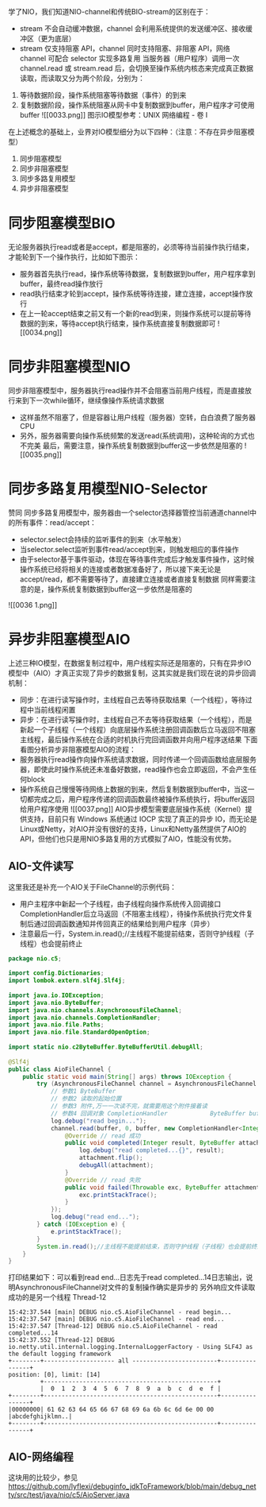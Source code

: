 学了NIO，我们知道NIO-channel和传统BIO-stream的区别在于：
- stream 不会自动缓冲数据，channel 会利用系统提供的发送缓冲区、接收缓冲区（更为底层）
- stream 仅支持阻塞 API，channel 同时支持阻塞、非阻塞 API，网络 channel 可配合 selector 实现多路复用
当服务器（用户程序）调用一次 channel.read 或 stream.read 后，会切换至操作系统内核态来完成真正数据读取，而读取又分为两个阶段，分别为：
1. 等待数据阶段，操作系统阻塞等待数据（事件）的到来
2. 复制数据阶段，操作系统阻塞从网卡中复制数据到buffer，用户程序才可使用buffer
![[0033.png]]
图示IO模型参考：UNIX 网络编程 - 卷 I

在上述概念的基础上，业界对IO模型细分为以下四种：（注意：不存在异步阻塞模型）
1. 同步阻塞模型
2. 同步非阻塞模型
3. 同步多路复用模型
4. 异步非阻塞模型

# 同步阻塞模型BIO
无论服务器执行read或者是accept，都是阻塞的，必须等待当前操作执行结束，才能轮到下一个操作执行，比如如下图示：
- 服务器首先执行read，操作系统等待数据，复制数据到buffer，用户程序拿到buffer，最终read操作放行
- read执行结束才轮到accept，操作系统等待连接，建立连接，accept操作放行
- 在上一轮accept结束之前又有一个新的read到来，则操作系统可以提前等待数据的到来，等待accept执行结束，操作系统直接复制数据即可
![[0034.png]]
# 同步非阻塞模型NIO
同步非阻塞模型中，服务器执行read操作并不会阻塞当前用户线程，而是直接放行来到下一次while循环，继续像操作系统请求数据
- 这样虽然不阻塞了，但是容器让用户线程（服务器）空转，白白浪费了服务器CPU
- 另外，服务器需要向操作系统频繁的发送read(系统调用)，这种轮询的方式也不完美
最后，需要注意，操作系统复制数据到buffer这一步依然是阻塞的
![[0035.png]]

# 同步多路复用模型NIO-Selector
赞同
同步多路复用模型中，服务器由一个selector选择器管控当前通道channel中的所有事件：read/accept：
- selector.select会持续的监听事件的到来（水平触发）
- 当selector.select监听到事件read/accept到来，则触发相应的事件操作
- 由于selector基于事件驱动，体现在等待事件完成后才触发事件操作，这时候操作系统已经将相关的连接或者数据准备好了，所以接下来无论是accept/read，都不需要等待了，直接建立连接或者直接复制数据
同样需要注意的是，操作系统复制数据到buffer这一步依然是阻塞的

![[0036 1.png]]
# 异步非阻塞模型AIO
上述三种IO模型，在数据复制过程中，用户线程实际还是阻塞的，只有在异步IO模型中（AIO）才真正实现了异步的数据复制，这其实就是我们现在说的异步回调机制：
- 同步：在进行读写操作时，主线程自己去等待获取结果（一个线程），等待过程中当前线程闲置
- 异步：在进行读写操作时，主线程自己不去等待获取结果（一个线程），而是新起一个子线程（一个线程）向底层操作系统注册回调函数后立马返回不阻塞主线程，最后操作系统在合适的时机执行完回调函数并向用户程序送结果
下面看图分析异步非阻塞模型AIO的流程：
- 服务器执行read操作向操作系统请求数据，同时传递一个回调函数给底层服务器，即使此时操作系统还未准备好数据，read操作也会立即返回，不会产生任何block
- 操作系统自己慢慢等待网络上数据的到来，然后复制数据到buffer中，当这一切都完成之后，用户程序传递的回调函数最终被操作系统执行，将buffer返回给用户程序使用
![[0037.png]]
AIO异步模型需要底层操作系统（Kernel）提供支持，目前只有 Windows 系统通过 IOCP 实现了真正的异步 IO，而无论是Linux或Netty，对AIO并没有很好的支持，Linux和Netty虽然提供了AIO的API，但他们也只是用NIO多路复用的方式模拟了AIO，性能没有优势。
## AIO-文件读写
这里我还是补充一个AIO关于FileChannel的示例代码：
- 用户主程序中新起一个子线程，由子线程向操作系统传入回调接口CompletionHandler后立马返回（不阻塞主线程），待操作系统执行完文件复制后通过回调函数通知并传回真正的结果给到用户程序（异步）
- 注意最后一行，System.in.read();//主线程不能提前结束，否则守护线程（子线程）也会提前终止
```java
package nio.c5;  
  
import config.Dictionaries;  
import lombok.extern.slf4j.Slf4j;  
  
import java.io.IOException;  
import java.nio.ByteBuffer;  
import java.nio.channels.AsynchronousFileChannel;  
import java.nio.channels.CompletionHandler;  
import java.nio.file.Paths;  
import java.nio.file.StandardOpenOption;  
  
import static nio.c2ByteBuffer.ByteBufferUtil.debugAll;  
  
@Slf4j  
public class AioFileChannel {  
    public static void main(String[] args) throws IOException {  
        try (AsynchronousFileChannel channel = AsynchronousFileChannel.open(Paths.get(Dictionaries.pathRoot+"data.txt"), StandardOpenOption.READ)) {  
            // 参数1 ByteBuffer  
            // 参数2 读取的起始位置  
            // 参数3 附件,万一一次读不完，就需要用这个附件接着读  
            // 参数4 回调对象 CompletionHandler            ByteBuffer buffer = ByteBuffer.allocate(16);  
            log.debug("read begin...");  
            channel.read(buffer, 0, buffer, new CompletionHandler<Integer, ByteBuffer>() {  
                @Override // read 成功  
                public void completed(Integer result, ByteBuffer attachment) {  
                    log.debug("read completed...{}", result);  
                    attachment.flip();  
                    debugAll(attachment);  
                }  
                @Override // read 失败  
                public void failed(Throwable exc, ByteBuffer attachment) {  
                    exc.printStackTrace();  
                }  
            });  
            log.debug("read end...");  
        } catch (IOException e) {  
            e.printStackTrace();  
        }  
        System.in.read();//主线程不能提前结束，否则守护线程（子线程）也会提前终止  
    }  
}
```
打印结果如下：可以看到read end...日志先于read completed...14日志输出，说明AsynchronousFileChannel对文件的复制操作确实是异步的
另外响应文件读取成功的是另一个线程 Thread-12
```shell
15:42:37.544 [main] DEBUG nio.c5.AioFileChannel - read begin...
15:42:37.547 [main] DEBUG nio.c5.AioFileChannel - read end...
15:42:37.547 [Thread-12] DEBUG nio.c5.AioFileChannel - read completed...14
15:42:37.552 [Thread-12] DEBUG io.netty.util.internal.logging.InternalLoggerFactory - Using SLF4J as the default logging framework
+--------+-------------------- all ------------------------+----------------+
position: [0], limit: [14]
         +-------------------------------------------------+
         |  0  1  2  3  4  5  6  7  8  9  a  b  c  d  e  f |
+--------+-------------------------------------------------+----------------+
|00000000| 61 62 63 64 65 66 67 68 69 6a 6b 6c 6d 6e 00 00 |abcdefghijklmn..|
+--------+-------------------------------------------------+----------------+

```
## AIO-网络编程
这块用的比较少，参见
https://github.com/lyflexi/debuginfo_jdkToFramework/blob/main/debug_netty/src/test/java/nio/c5/AioServer.java